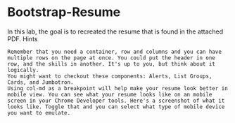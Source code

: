 # Bootstrap-Resume

In this lab, the goal is to recreated the resume that is found in the attached PDF.
Hints

    Remember that you need a container, row and columns and you can have multiple rows on the page at once. You could put the header in one row, and the skills in another. It's up to you, but think about it logically.
    You might want to checkout these components: Alerts, List Groups, Cards, and Jumbotron.
    Using col-md as a breakpoint will help make your resume look better in mobile view. You can see what your resume looks like on an mobile screen in your Chrome Developer tools. Here's a screenshot of what it looks like. Toggle that and you can select what type of mobile device you want to emulate.
